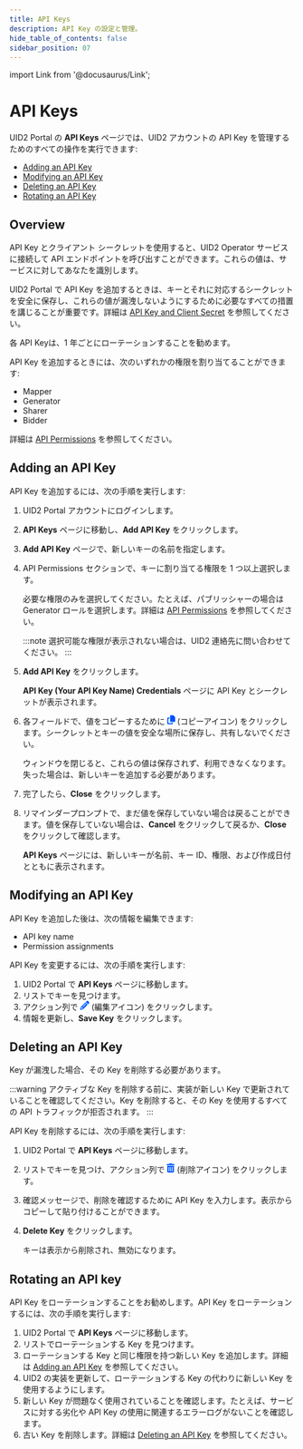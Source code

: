 ```yaml
---
title: API Keys
description: API Key の設定と管理。
hide_table_of_contents: false
sidebar_position: 07
---
```


import Link from '@docusaurus/Link';

# API Keys

UID2 Portal の **API Keys** ページでは、UID2 アカウントの API Key を管理するためのすべての操作を実行できます:

- [Adding an API Key](#adding-an-api-key)
- [Modifying an API Key](#modifying-an-api-key)
- [Deleting an API Key](#deleting-an-api-key)
- [Rotating an API Key](#rotating-an-api-key)

## Overview

API Key とクライアント シークレットを使用すると、UID2 Operator サービスに接続して API エンドポイントを呼び出すことができます。これらの値は、サービスに対してあなたを識別します。

UID2 Portal で API Key を追加するときは、キーとそれに対応するシークレットを安全に保存し、これらの値が漏洩しないようにするために必要なすべての措置を講じることが重要です。詳細は [API Key and Client Secret](../getting-started/gs-credentials.md#api-key-and-client-secret) を参照してください。

各 API Keyは、1 年ごとにローテーションすることを勧めます。

API Key を追加するときには、次のいずれかの権限を割り当てることができます:

- Mapper
- Generator
- Sharer
- Bidder

詳細は [API Permissions](../getting-started/gs-permissions.md) を参照してください。

## Adding an API Key

API Key を追加するには、次の手順を実行します:

1. UID2 Portal アカウントにログインします。
1. **API Keys** ページに移動し、**Add API Key** をクリックします。
1. **Add API Key** ページで、新しいキーの名前を指定します。
1. API Permissions セクションで、キーに割り当てる権限を 1 つ以上選択します。

    必要な権限のみを選択してください。たとえば、パブリッシャーの場合は Generator ロールを選択します。詳細は [API Permissions](../getting-started/gs-permissions.md) を参照してください。

    :::note
    選択可能な権限が表示されない場合は、UID2 連絡先に問い合わせてください。
    :::

1. **Add API Key** をクリックします。
   
      **API Key (Your API Key Name) Credentials** ページに API Key とシークレットが表示されます。

1. 各フィールドで、値をコピーするために ![the Copy icon](images/icon-copy-solid.png) (コピーアイコン) をクリックします。シークレットとキーの値を安全な場所に保存し、共有しないでください。
   
      ウィンドウを閉じると、これらの値は保存されず、利用できなくなります。失った場合は、新しいキーを追加する必要があります。

1. 完了したら、**Close** をクリックします。

1. リマインダープロンプトで、まだ値を保存していない場合は戻ることができます。値を保存していない場合は、**Cancel** をクリックして戻るか、**Close** をクリックして確認します。

   **API Keys** ページには、新しいキーが名前、キー ID、権限、および作成日付とともに表示されます。

## Modifying an API Key

API Key を追加した後は、次の情報を編集できます:

- API key name
- Permission assignments 

API Key を変更するには、次の手順を実行します:

1. UID2 Portal で **API Keys** ページに移動します。
1. リストでキーを見つけます。
1. アクション列で ![the Edit icon](images/icon-pencil-solid.png) (編集アイコン) をクリックします。
1. 情報を更新し、**Save Key** をクリックします。

## Deleting an API Key

Key が漏洩した場合、その Key を削除する必要があります。

:::warning
アクティブな Key を削除する前に、実装が新しい Key で更新されていることを確認してください。Key を削除すると、その Key を使用するすべての API トラフィックが拒否されます。
:::

API Key を削除するには、次の手順を実行します:

1. UID2 Portal で **API Keys** ページに移動します。
1. リストでキーを見つけ、アクション列で ![the Delete icon](images/icon-trash-can-solid.png) (削除アイコン) をクリックします。
1. 確認メッセージで、削除を確認するために API Key を入力します。表示からコピーして貼り付けることができます。
2. **Delete Key** をクリックします。

   キーは表示から削除され、無効になります。

## Rotating an API key

API Key をローテーションすることをお勧めします。API Key をローテーションするには、次の手順を実行します:

1. UID2 Portal で **API Keys** ページに移動します。
1. リストでローテーションする Key を見つけます。
1. ローテーションする Key と同じ権限を持つ新しい Key を追加します。詳細は [Adding an API Key](#adding-an-api-key) を参照してください。
1. UID2 の実装を更新して、ローテーションする Key の代わりに新しい Key を使用するようにします。
1. 新しい Key が問題なく使用されていることを確認します。たとえば、サービスに対する劣化や API Key の使用に関連するエラーログがないことを確認します。
1. 古い Key を削除します。詳細は [Deleting an API Key](#deleting-an-api-key) を参照してください。
